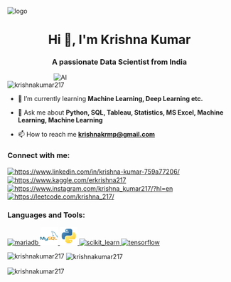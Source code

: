 ![logo](https://github.com/Krishnakumar217/krishnakumar217/blob/main/Krishna%20Kumar.png)
<h1 align="center">Hi 👋, I'm Krishna Kumar</h1>
<h3 align="center">A passionate Data Scientist from India</h3>

<img align="right" alt="AI" width = "400" src= "https://cdn.dribbble.com/users/1446559/screenshots/5453050/97e3bc07ac5ca76150df36be8e142336.gif" >

<p align="left"> <img src="https://komarev.com/ghpvc/?username=krishnakumar217&label=Profile%20views&color=0e75b6&style=flat" alt="krishnakumar217" /> </p>

- 🌱 I’m currently learning **Machine Learning, Deep Learning etc.**

- 💬 Ask me about **Python, SQL, Tableau, Statistics, MS Excel, Machine Learning, Machine Learning**

- 📫 How to reach me **krishnakrmp@gmail.com**

<h3 align="left">Connect with me:</h3>
<p align="left">
<a href="https://linkedin.com/in/https://www.linkedin.com/in/krishna-kumar-759a77206/" target="blank"><img align="center" src="https://raw.githubusercontent.com/rahuldkjain/github-profile-readme-generator/master/src/images/icons/Social/linked-in-alt.svg" alt="https://www.linkedin.com/in/krishna-kumar-759a77206/" height="30" width="40" /></a>
<a href="https://kaggle.com/https://www.kaggle.com/erkrishna217" target="blank"><img align="center" src="https://raw.githubusercontent.com/rahuldkjain/github-profile-readme-generator/master/src/images/icons/Social/kaggle.svg" alt="https://www.kaggle.com/erkrishna217" height="30" width="40" /></a>
<a href="https://instagram.com/https://www.instagram.com/krishna_kumar217/?hl=en" target="blank"><img align="center" src="https://raw.githubusercontent.com/rahuldkjain/github-profile-readme-generator/master/src/images/icons/Social/instagram.svg" alt="https://www.instagram.com/krishna_kumar217/?hl=en" height="30" width="40" /></a>
<a href="https://www.leetcode.com/https://leetcode.com/krishna_217/" target="blank"><img align="center" src="https://raw.githubusercontent.com/rahuldkjain/github-profile-readme-generator/master/src/images/icons/Social/leet-code.svg" alt="https://leetcode.com/krishna_217/" height="30" width="40" /></a>
</p>

<h3 align="left">Languages and Tools:</h3>
<p align="left"> <a href="https://mariadb.org/" target="_blank" rel="noreferrer"> <img src="https://www.vectorlogo.zone/logos/mariadb/mariadb-icon.svg" alt="mariadb" width="40" height="40"/> </a> <a href="https://www.mysql.com/" target="_blank" rel="noreferrer"> <img src="https://raw.githubusercontent.com/devicons/devicon/master/icons/mysql/mysql-original-wordmark.svg" alt="mysql" width="40" height="40"/> </a> <a href="https://www.python.org" target="_blank" rel="noreferrer"> <img src="https://raw.githubusercontent.com/devicons/devicon/master/icons/python/python-original.svg" alt="python" width="40" height="40"/> </a> <a href="https://scikit-learn.org/" target="_blank" rel="noreferrer"> <img src="https://upload.wikimedia.org/wikipedia/commons/0/05/Scikit_learn_logo_small.svg" alt="scikit_learn" width="40" height="40"/> </a> <a href="https://www.tensorflow.org" target="_blank" rel="noreferrer"> <img src="https://www.vectorlogo.zone/logos/tensorflow/tensorflow-icon.svg" alt="tensorflow" width="40" height="40"/> </a> </p>

<p><img align="left" src="https://github-readme-stats.vercel.app/api/top-langs?username=krishnakumar217&show_icons=true&locale=en&layout=compact" alt="krishnakumar217" /></p>

<p>&nbsp;<img align="center" src="https://github-readme-stats.vercel.app/api?username=krishnakumar217&show_icons=true&locale=en" alt="krishnakumar217" /></p>

<p><img align="center" src="https://github-readme-streak-stats.herokuapp.com/?user=krishnakumar217&" alt="krishnakumar217" /></p>
